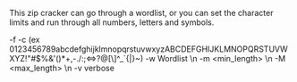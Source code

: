 This zip cracker can go through a wordlist, or you can set the character limits and run through all numbers, letters and symbols.  

-f <zipfile> 
-c <charset> (ex 0123456789abcdefghijklmnopqrstuvwxyzABCDEFGHIJKLMNOPQRSTUVWXYZ!"#$%&\'()*+,-./:;<=>?@[\\]^_`{|}~)
-w Wordlist \n
-m <min_length> \n 
-M <max_length>  \n
-v verbose
